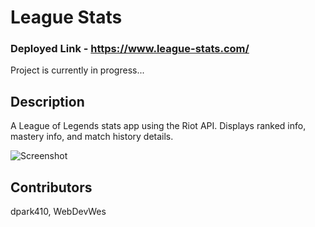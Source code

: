 # League Stats

### Deployed Link - https://www.league-stats.com/

Project is currently in progress...

## Description

A League of Legends stats app using the Riot API. Displays ranked info, mastery info, and match history details.

![Screenshot](https://res.cloudinary.com/mistahpig/image/upload/v1621899020/league-stats/league-stats_vaxwrl.png)

## Contributors

dpark410, WebDevWes
